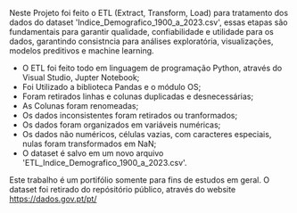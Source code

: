 Neste Projeto foi feito o ETL (Extract, Transform, Load) para tratamento dos dados do dataset 'Indice_Demografico_1900_a_2023.csv', essas etapas são fundamentais para garantir qualidade, confiabilidade e utilidade para os dados, garantindo consistncia para análises exploratória, visualizações, modelos preditivos e machine learning. 

- O ETL foi feito todo em linguagem de programação Python, através do Visual Studio, Jupter Notebook;
- Foi Utilizado a biblioteca Pandas e o módulo OS;
- Foram retirados linhas e colunas duplicadas e desnecessárias;
- As Colunas foram renomeadas;
- Os dados inconsistentes foram retirados ou tranformados;
- Os dados foram organizados em variáveis numéricas;
- Os dados não numéricos, células vazias, com caracteres especiais, nulas foram transformados em NaN;
- O dataset é salvo em um novo arquivo 'ETL_Indice_Demografico_1900_a_2023.csv'.

Este trabalho é um portifólio somente para fins de estudos em geral. 
O dataset foi retirado do repósitório público, através do website https://dados.gov.pt/pt/
